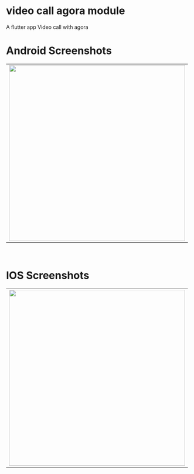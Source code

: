 # video call agora module


A flutter app Video call with agora

# Android Screenshots

<table>
  <tr>
    <td><img src="https://github.com/MarvelApps-Flutter/flutter_aghora_videocall/blob/master/screenshot/video.png" height="480px"></td>
    
  </tr>
 </table>
 

</br>

# IOS Screenshots

<table>
  <tr>
    <td><img src="https://github.com/MarvelApps-Flutter/flutter_aghora_videocall/blob/master/screenshot/video_ios.png" height="480px"></td>
    
  </tr>
 </table>
